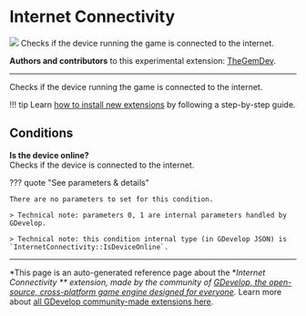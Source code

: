 # Internet Connectivity 

<img src="https://resources.gdevelop-app.com/assets/Icons/access-point-network.svg" class="extension-icon"></img>
Checks if the device running the game is connected to the internet.

**Authors and contributors** to this experimental extension: [TheGemDev](https://gd.games/TheGemDev).

---

Checks if the device running the game is connected to the internet.

!!! tip
    Learn [how to install new extensions](/gdevelop5/extensions/search) by following a step-by-step guide.

## Conditions

**Is the device online?**  
Checks if the device is connected to the internet.

??? quote "See parameters & details"

    There are no parameters to set for this condition.

    > Technical note: parameters 0, 1 are internal parameters handled by GDevelop.

    > Technical note: this condition internal type (in GDevelop JSON) is `InternetConnectivity::IsDeviceOnline`.




---

*This page is an auto-generated reference page about the **Internet Connectivity ** extension, made by the community of [GDevelop, the open-source, cross-platform game engine designed for everyone](https://gdevelop.io/).* Learn more about [all GDevelop community-made extensions here](/gdevelop5/extensions).